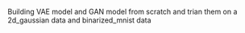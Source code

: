 Building VAE model and GAN model from scratch and trian them on a 2d_gaussian data and binarized_mnist data 


